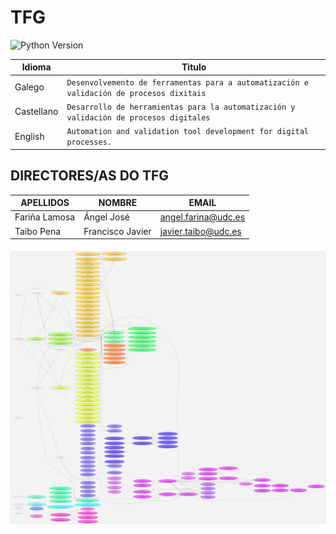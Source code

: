 # TFG 

![Python Version](https://img.shields.io/badge/Python-3.7-11aa11)

| Idioma | Titulo |
|--------|--------|
| Galego | `Desenvolvemento de ferramentas para a automatización e validación de procesos dixitais` |
| Castellano | `Desarrollo de herramientas para la automatización y validación de procesos digitales`
| English |`Automation and validation tool development for digital processes.` |

## DIRECTORES/AS DO TFG

| APELLIDOS | NOMBRE | EMAIL |
|-----------|--------|-------|
| Fariña Lamosa | Ángel José | angel.farina@udc.es|
| Taibo Pena | Francisco Javier | javier.taibo@udc.es

![](diagram.svg)
